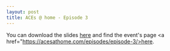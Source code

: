 ```yaml
--- 
layout: post
title: ACEs @ home - Episode 3
---
```


You can download the slides <a href="/sqldeveloper/download/SQL-Developer-make-yourself-at-home-Robert-Marz-Sabine-Heimsath-ACEs-@-home-2020-upload.pdf">here</a> and find the event's page <a href="https://acesathome.com/episodes/episode-3/>here</a>.

